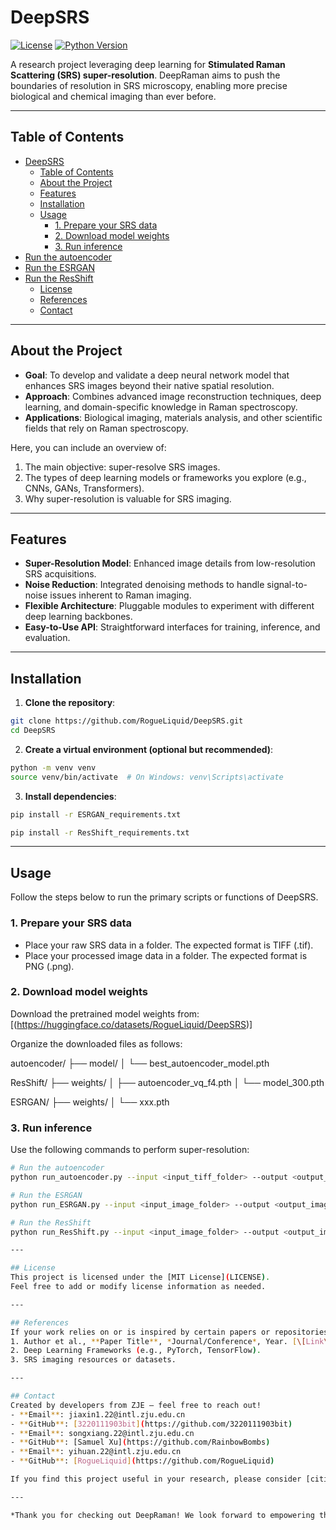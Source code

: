 # DeepSRS

[![License](https://img.shields.io/badge/license-MIT-blue.svg)](LICENSE)
[![Python Version](https://img.shields.io/badge/python-3.8%2B-green.svg)](https://www.python.org/downloads/)

A research project leveraging deep learning for **Stimulated Raman Scattering (SRS) super-resolution**. DeepRaman aims to push the boundaries of resolution in SRS microscopy, enabling more precise biological and chemical imaging than ever before.

---

## Table of Contents
- [DeepSRS](#deepsrs)
  - [Table of Contents](#table-of-contents)
  - [About the Project](#about-the-project)
  - [Features](#features)
  - [Installation](#installation)
  - [Usage](#usage)
    - [1. Prepare your SRS data](#1-prepare-your-srs-data)
    - [2. Download model weights](#2-download-model-weights)
    - [3. Run inference](#3-run-inference)
- [Run the autoencoder](#run-the-autoencoder)
- [Run the ESRGAN](#run-the-esrgan)
- [Run the ResShift](#run-the-resshift)
  - [License](#license)
  - [References](#references)
  - [Contact](#contact)

---

## About the Project
- **Goal**: To develop and validate a deep neural network model that enhances SRS images beyond their native spatial resolution.  
- **Approach**: Combines advanced image reconstruction techniques, deep learning, and domain-specific knowledge in Raman spectroscopy.  
- **Applications**: Biological imaging, materials analysis, and other scientific fields that rely on Raman spectroscopy.

Here, you can include an overview of:
1. The main objective: super-resolve SRS images.  
2. The types of deep learning models or frameworks you explore (e.g., CNNs, GANs, Transformers).  
3. Why super-resolution is valuable for SRS imaging.

---

## Features
- **Super-Resolution Model**: Enhanced image details from low-resolution SRS acquisitions.  
- **Noise Reduction**: Integrated denoising methods to handle signal-to-noise issues inherent to Raman imaging.  
- **Flexible Architecture**: Pluggable modules to experiment with different deep learning backbones.  
- **Easy-to-Use API**: Straightforward interfaces for training, inference, and evaluation.

---

## Installation

1. **Clone the repository**:

~~~~bash
git clone https://github.com/RogueLiquid/DeepSRS.git
cd DeepSRS
~~~~

2. **Create a virtual environment (optional but recommended)**:

~~~~bash
python -m venv venv
source venv/bin/activate  # On Windows: venv\Scripts\activate
~~~~

3. **Install dependencies**:

~~~~bash
pip install -r ESRGAN_requirements.txt
~~~~

~~~~bash
pip install -r ResShift_requirements.txt
~~~~

---

## Usage

Follow the steps below to run the primary scripts or functions of DeepSRS.

### 1. Prepare your SRS data

- Place your raw SRS data in a folder. The expected format is TIFF (.tif).
- Place your processed image data in a folder. The expected format is PNG (.png).

### 2. Download model weights

Download the pretrained model weights from: [(https://huggingface.co/datasets/RogueLiquid/DeepSRS)]

Organize the downloaded files as follows:

autoencoder/
├── model/
│   └── best_autoencoder_model.pth

ResShift/
├── weights/
│   ├── autoencoder_vq_f4.pth
│   └── model_300.pth

ESRGAN/
├── weights/
│   └── xxx.pth

### 3. Run inference

Use the following commands to perform super-resolution:

```bash
# Run the autoencoder
python run_autoencoder.py --input <input_tiff_folder> --output <output_tiff_folder>

# Run the ESRGAN
python run_ESRGAN.py --input <input_image_folder> --output <output_image_folder>

# Run the ResShift
python run_ResShift.py --input <input_image_folder> --output <output_image_folder>

---

## License
This project is licensed under the [MIT License](LICENSE).  
Feel free to add or modify license information as needed.

---

## References
If your work relies on or is inspired by certain papers or repositories, cite them here:  
1. Author et al., **Paper Title**, *Journal/Conference*, Year. [\[Link\]](https://example.com)  
2. Deep Learning Frameworks (e.g., PyTorch, TensorFlow).  
3. SRS imaging resources or datasets.

---

## Contact
Created by developers from ZJE – feel free to reach out!  
- **Email**: jiaxin1.22@intl.zju.edu.cn
- **GitHub**: [3220111903bit](https://github.com/3220111903bit)
- **Email**: songxiang.22@intl.zju.edu.cn
- **GitHub**: [Samuel Xu](https://github.com/RainbowBombs)
- **Email**: yihuan.22@intl.zju.edu.cn
- **GitHub**: [RogueLiquid](https://github.com/RogueLiquid)

If you find this project useful in your research, please consider [citing us](#references) or giving a star in GitHub.

---

*Thank you for checking out DeepRaman! We look forward to empowering the SRS imaging community with improved super-resolution techniques, and we hope this project sparks further innovation in biomedical optics and beyond.*
